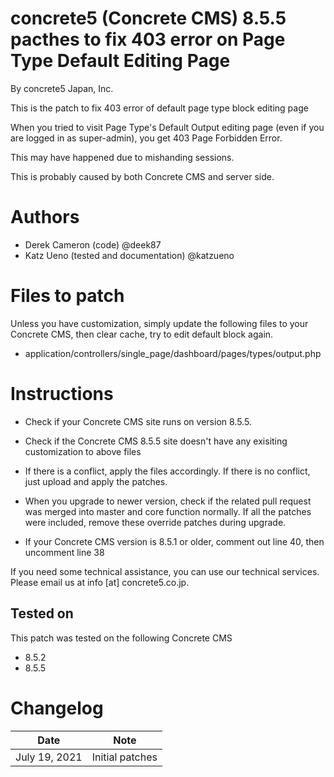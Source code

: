 # concrete5 (Concrete CMS) 8.5.5 pacthes to fix 403 error on Page Type Default Editing Page
By concrete5 Japan, Inc.

This is the patch to fix 403 error of default page type block editing page

When you tried to visit Page Type's Default Output editing page (even if you are logged in as super-admin), you get 403 Page Forbidden Error.

This may have happened due to mishanding sessions.

This is probably caused by both Concrete CMS and server side.

# Authors

- Derek Cameron (code) @deek87
- Katz Ueno (tested and documentation) @katzueno

# Files to patch

Unless you have customization, simply update the following files to your Concrete CMS, then clear cache, try to edit default block again.

- application/controllers/single_page/dashboard/pages/types/output.php

# Instructions

- Check if your Concrete CMS site runs on version 8.5.5.
- Check if the Concrete CMS 8.5.5 site doesn't have any exisiting customization to above files
- If there is a conflict, apply the files accordingly. If there is no conflict, just upload and apply the patches.
- When you upgrade to newer version, check if the related pull request was merged into master and core function normally. If all the patches were included, remove these override patches during upgrade.

- If your Concrete CMS version is 8.5.1 or older, comment out line 40, then uncomment line 38

If you need some technical assistance, you can use our technical services. Please email us at info [at] concrete5.co.jp.

## Tested on

This patch was tested on the following Concrete CMS

- 8.5.2
- 8.5.5

# Changelog

Date | Note
-----|-------
July 19, 2021 | Initial patches
